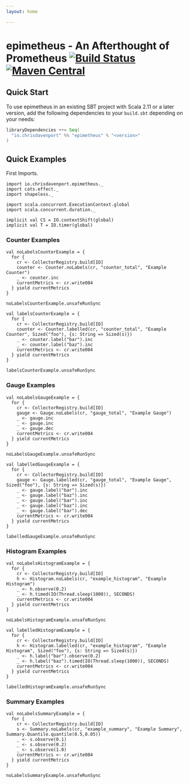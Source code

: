 ```yaml
---
layout: home

---
```


# epimetheus - An Afterthought of Prometheus [![Build Status](https://travis-ci.com/ChristopherDavenport/epimetheus.svg?branch=master)](https://travis-ci.com/ChristopherDavenport/epimetheus) [![Maven Central](https://maven-badges.herokuapp.com/maven-central/io.chrisdavenport/epimetheus_2.12/badge.svg)](https://maven-badges.herokuapp.com/maven-central/io.chrisdavenport/epimetheus_2.12)

## Quick Start

To use epimetheus in an existing SBT project with Scala 2.11 or a later version, add the following dependencies to your
`build.sbt` depending on your needs:

```scala
libraryDependencies ++= Seq(
  "io.chrisdavenport" %% "epimetheus" % "<version>"
)
```

## Quick Examples

First Imports.

```tut:silent
import io.chrisdavenport.epimetheus._
import cats.effect._
import shapeless._

import scala.concurrent.ExecutionContext.global
import scala.concurrent.duration._

implicit val CS = IO.contextShift(global)
implicit val T = IO.timer(global)
```

### Counter Examples

```tut:book
val noLabelsCounterExample = {
  for {
    cr <- CollectorRegistry.build[IO]
    counter <- Counter.noLabels(cr, "counter_total", "Example Counter")
    _ <- counter.inc
    currentMetrics <- cr.write004
  } yield currentMetrics
}

noLabelsCounterExample.unsafeRunSync

val labelsCounterExample = {
  for {
    cr <- CollectorRegistry.build[IO]
    counter <- Counter.labelled(cr, "counter_total", "Example Counter", Sized("foo"), {s: String => Sized(s)})
    _ <- counter.label("bar").inc
    _ <- counter.label("baz").inc
    currentMetrics <- cr.write004
  } yield currentMetrics
}

labelsCounterExample.unsafeRunSync
```

### Gauge Examples

```tut:book
val noLabelsGaugeExample = {
  for {
    cr <- CollectorRegistry.build[IO]
    gauge <- Gauge.noLabels(cr, "gauge_total", "Example Gauge")
    _ <- gauge.inc
    _ <- gauge.inc
    _ <- gauge.dec
    currentMetrics <- cr.write004
  } yield currentMetrics
}

noLabelsGaugeExample.unsafeRunSync

val labelledGaugeExample = {
  for {
    cr <- CollectorRegistry.build[IO]
    gauge <- Gauge.labelled(cr, "gauge_total", "Example Gauge", Sized("foo"), {s: String => Sized(s)})
    _ <- gauge.label("bar").inc
    _ <- gauge.label("baz").inc
    _ <- gauge.label("bar").inc
    _ <- gauge.label("baz").inc
    _ <- gauge.label("bar").dec
    currentMetrics <- cr.write004
  } yield currentMetrics
}

labelledGaugeExample.unsafeRunSync
```

### Histogram Examples

```tut:book
val noLabelsHistogramExample = {
  for {
    cr <- CollectorRegistry.build[IO]
    h <- Histogram.noLabels(cr, "example_histogram", "Example Histogram")
    _ <- h.observe(0.2)
    _ <- h.timed(IO(Thread.sleep(1000)), SECONDS)
    currentMetrics <- cr.write004
  } yield currentMetrics
}

noLabelsHistogramExample.unsafeRunSync

val labelledHistogramExample = {
  for {
    cr <- CollectorRegistry.build[IO]
    h <- Histogram.labelled(cr, "example_histogram", "Example Histogram", Sized("foo"), {s: String => Sized(s)})
    _ <- h.label("bar").observe(0.2)
    _ <- h.label("baz").timed(IO(Thread.sleep(1000)), SECONDS)
    currentMetrics <- cr.write004
  } yield currentMetrics
}

labelledHistogramExample.unsafeRunSync
```

### Summary Examples

```tut:book
val noLabelsSummaryExample = {
  for {
    cr <- CollectorRegistry.build[IO]
    s <- Summary.noLabels(cr, "example_summary", "Example Summary", Summary.Quantile.quantile(0.5,0.05))
    _ <- s.observe(0.1)
    _ <- s.observe(0.2)
    _ <- s.observe(1.0)
    currentMetrics <- cr.write004
  } yield currentMetrics
}

noLabelsSummaryExample.unsafeRunSync
```